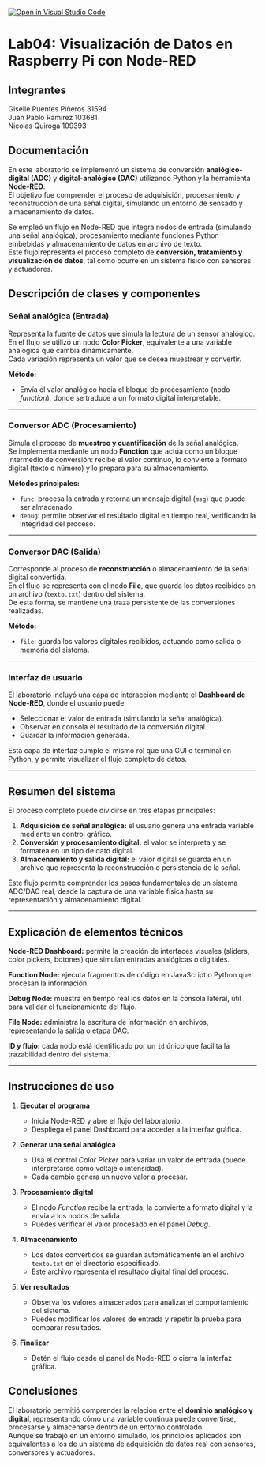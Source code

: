 [![Open in Visual Studio Code](https://classroom.github.com/assets/open-in-vscode-2e0aaae1b6195c2367325f4f02e2d04e9abb55f0b24a779b69b11b9e10269abc.svg)](https://classroom.github.com/online_ide?assignment_repo_id=20959670&assignment_repo_type=AssignmentRepo)
# Lab04: Visualización de Datos en Raspberry Pi con Node-RED 

## Integrantes

Giselle Puentes Piñeros 31594  
Juan Pablo Ramirez 103681  
Nicolas Quiroga 109393  

## Documentación

En este laboratorio se implementó un sistema de conversión **analógico-digital (ADC)** y **digital-analógico (DAC)** utilizando Python y la herramienta **Node-RED**.  
El objetivo fue comprender el proceso de adquisición, procesamiento y reconstrucción de una señal digital, simulando un entorno de sensado y almacenamiento de datos.  

Se empleó un flujo en Node-RED que integra nodos de entrada (simulando una señal analógica), procesamiento mediante funciones Python embebidas y almacenamiento de datos en archivo de texto.  
Este flujo representa el proceso completo de **conversión, tratamiento y visualización de datos**, tal como ocurre en un sistema físico con sensores y actuadores.  

## Descripción de clases y componentes

### Señal analógica (Entrada)

Representa la fuente de datos que simula la lectura de un sensor analógico.  
En el flujo se utilizó un nodo **Color Picker**, equivalente a una variable analógica que cambia dinámicamente.  
Cada variación representa un valor que se desea muestrear y convertir.

**Método:**  
- Envía el valor analógico hacia el bloque de procesamiento (nodo *function*), donde se traduce a un formato digital interpretable.  

---

### Conversor ADC (Procesamiento)

Simula el proceso de **muestreo y cuantificación** de la señal analógica.  
Se implementa mediante un nodo **Function** que actúa como un bloque intermedio de conversión: recibe el valor continuo, lo convierte a formato digital (texto o número) y lo prepara para su almacenamiento.

**Métodos principales:**  
- `func`: procesa la entrada y retorna un mensaje digital (`msg`) que puede ser almacenado.  
- `debug`: permite observar el resultado digital en tiempo real, verificando la integridad del proceso.  

---

### Conversor DAC (Salida)

Corresponde al proceso de **reconstrucción** o almacenamiento de la señal digital convertida.  
En el flujo se representa con el nodo **File**, que guarda los datos recibidos en un archivo (`texto.txt`) dentro del sistema.  
De esta forma, se mantiene una traza persistente de las conversiones realizadas.

**Método:**  
- `file`: guarda los valores digitales recibidos, actuando como salida o memoria del sistema.  

---

### Interfaz de usuario

El laboratorio incluyó una capa de interacción mediante el **Dashboard de Node-RED**, donde el usuario puede:  
- Seleccionar el valor de entrada (simulando la señal analógica).  
- Observar en consola el resultado de la conversión digital.  
- Guardar la información generada.  

Esta capa de interfaz cumple el mismo rol que una GUI o terminal en Python, y permite visualizar el flujo completo de datos.

---

## Resumen del sistema

El proceso completo puede dividirse en tres etapas principales:

1. **Adquisición de señal analógica:** el usuario genera una entrada variable mediante un control gráfico.  
2. **Conversión y procesamiento digital:** el valor se interpreta y se formatea en un tipo de dato digital.  
3. **Almacenamiento y salida digital:** el valor digital se guarda en un archivo que representa la reconstrucción o persistencia de la señal.  

Este flujo permite comprender los pasos fundamentales de un sistema ADC/DAC real, desde la captura de una variable física hasta su representación y almacenamiento digital.

---

## Explicación de elementos técnicos

**Node-RED Dashboard:** permite la creación de interfaces visuales (sliders, color pickers, botones) que simulan entradas analógicas o digitales.  

**Function Node:** ejecuta fragmentos de código en JavaScript o Python que procesan la información.  

**Debug Node:** muestra en tiempo real los datos en la consola lateral, útil para validar el funcionamiento del flujo.  

**File Node:** administra la escritura de información en archivos, representando la salida o etapa DAC.  

**ID y flujo:** cada nodo está identificado por un `id` único que facilita la trazabilidad dentro del sistema.  

---

## Instrucciones de uso

1. **Ejecutar el programa**
   - Inicia Node-RED y abre el flujo del laboratorio.  
   - Despliega el panel Dashboard para acceder a la interfaz gráfica.

2. **Generar una señal analógica**
   - Usa el control *Color Picker* para variar un valor de entrada (puede interpretarse como voltaje o intensidad).  
   - Cada cambio genera un nuevo valor a procesar.

3. **Procesamiento digital**
   - El nodo *Function* recibe la entrada, la convierte a formato digital y la envía a los nodos de salida.  
   - Puedes verificar el valor procesado en el panel *Debug*.

4. **Almacenamiento**
   - Los datos convertidos se guardan automáticamente en el archivo `texto.txt` en el directorio especificado.  
   - Este archivo representa el resultado digital final del proceso.

5. **Ver resultados**
   - Observa los valores almacenados para analizar el comportamiento del sistema.  
   - Puedes modificar los valores de entrada y repetir la prueba para comparar resultados.

6. **Finalizar**
   - Detén el flujo desde el panel de Node-RED o cierra la interfaz gráfica.


## Conclusiones

El laboratorio permitió comprender la relación entre el **dominio analógico y digital**, representando cómo una variable continua puede convertirse, procesarse y almacenarse dentro de un entorno controlado.  
Aunque se trabajó en un entorno simulado, los principios aplicados son equivalentes a los de un sistema de adquisición de datos real con sensores, conversores y actuadores.

